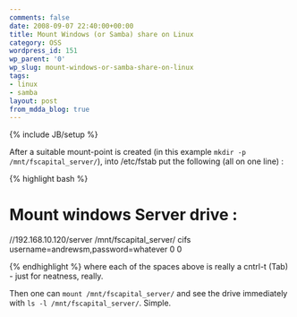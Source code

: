 ```yaml
---
comments: false
date: 2008-09-07 22:40:00+00:00
title: Mount Windows (or Samba) share on Linux
category: OSS
wordpress_id: 151
wp_parent: '0'
wp_slug: mount-windows-or-samba-share-on-linux
tags:
- linux
- samba
layout: post
from_mdda_blog: true
---
```

{% include JB/setup %}


After a suitable mount-point is created (in this example `mkdir -p /mnt/fscapital_server/`), into /etc/fstab put the following (all on one line) :  
  

{% highlight bash %}
# Mount windows Server drive :  
//192.168.10.120/server /mnt/fscapital_server/ cifs username=andrewsm,password=whatever 0 0   

{% endhighlight %}
where each of the spaces above is really a cntrl-t (Tab) - just for neatness, really.  
  
Then one can `mount /mnt/fscapital_server/` and see the drive immediately with `ls -l /mnt/fscapital_server/`.  Simple.
